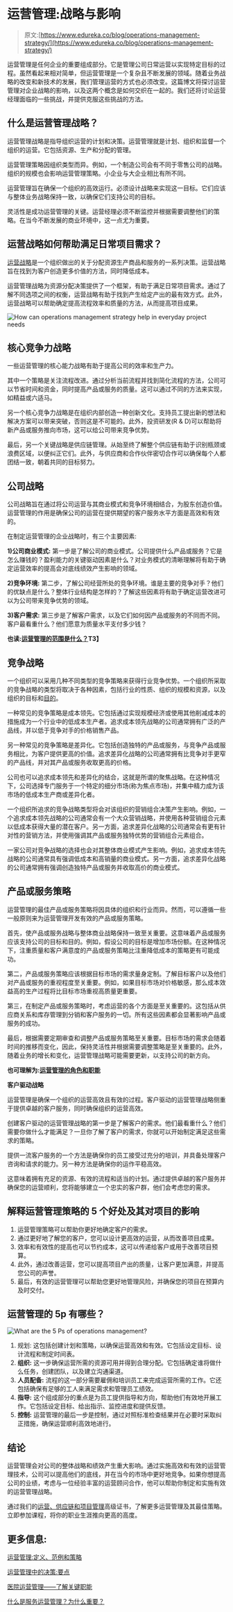 # 运营管理:战略与影响

> 原文:[https://www.edureka.co/blog/operations-management-strategy/](https://www.edureka.co/blog/operations-management-strategy/)

运营管理是任何企业的重要组成部分。它是管理公司日常运营以实现特定目标的过程。虽然看起来相对简单，但运营管理是一个复杂且不断发展的领域。随着业务战略的改变和新技术的发展，我们管理运营的方式也必须改变。这篇博文将探讨运营管理对企业战略的影响，以及这两个概念是如何交织在一起的。我们还将讨论运营经理面临的一些挑战，并提供克服这些挑战的方法。

## 什么是运营管理战略？

运营管理战略是指导组织运营的计划和决策。运营管理就是计划、组织和监督一个组织的运营。它包括资源、生产和分配的管理。

运营管理策略因组织类型而异。例如，一个制造公司会有不同于零售公司的战略。组织的规模也会影响运营管理策略。小企业与大企业相比有所不同。

运营管理旨在确保一个组织的高效运行。必须设计战略来实现这一目标。它们应该与整体业务战略保持一致，以确保它们支持公司的目标。

灵活性是成功运营管理的关键。运营经理必须不断监控并根据需要调整他们的策略。在当今不断发展的商业环境中，这一点尤为重要。

## 运营战略如何帮助满足日常项目需求？

[运营战略](https://www.edureka.co/blog/why-do-businesses-need-an-operations-strategy/)是一个组织做出的关于分配资源生产商品和服务的一系列决策。运营战略旨在找到为客户创造更多价值的方法，同时降低成本。

运营管理战略为资源分配决策提供了一个框架，有助于满足日常项目需求。通过了解不同选项之间的权衡，运营战略有助于找到产生给定产出的最有效方式。此外，运营战略可以帮助确定提高流程效率和质量的方法，从而提高项目成果。

![How can operations management strategy help in everyday project needs](../Images/00846ee939553d7e59f42ed4202da5b4.png)

## **核心竞争力战略**

一些运营管理的核心能力战略有助于提高公司的效率和生产力。

其中一个策略是关注流程改进。通过分析当前流程并找到简化流程的方法，公司可以节省时间和资金，同时提高产品或服务的质量。这可以通过不同的方法来实现，如精益或六适马。

另一个核心竞争力战略是在组织内部创造一种创新文化。支持员工提出新的想法和解决方案可以带来突破，否则这是不可能的。此外，投资研发(R & D)可以帮助将新产品或服务推向市场，这可以给公司带来竞争优势。

最后，另一个关键战略是供应链管理。从始至终了解整个供应链有助于识别瓶颈或浪费区域，以便纠正它们。此外，与供应商和合作伙伴密切合作可以确保每个人都团结一致，朝着共同的目标努力。

## **公司战略**

公司战略旨在通过将公司运营与其商业模式和竞争环境相结合，为股东创造价值。运营管理的作用是确保公司的运营在提供期望的客户服务水平方面是高效和有效的。

在制定运营管理的企业战略时，有三个主要因素:

**1)公司商业模式:** 第一步是了解公司的商业模式。公司提供什么产品或服务？它是怎么赚钱的？盈利能力的关键驱动因素是什么？对业务模式的清晰理解将有助于确定运营效率的提高会对底线绩效产生影响的领域。

**2)竞争环境:** 第二步，了解公司经营所处的竞争环境。谁是主要的竞争对手？他们的优缺点是什么？整体行业结构是怎样的？了解这些因素将有助于确定运营改进可以为公司带来竞争优势的领域。

**3)客户需求:** 第三步是了解客户需求，以及它们如何因产品或服务的不同而不同。客户最看重什么？他们愿意为质量水平支付多少钱？

**也读:[运营管理的范围是什么？](https://www.edureka.co/blog/what-is-the-scope-of-operations-management/)T3】**

## **竞争战略**

一个组织可以采用几种不同类型的竞争策略来获得行业竞争优势。一个组织所采取的竞争战略的类型将取决于各种因素，包括行业的性质、组织的规模和资源，以及组织的目标和[目的](https://www.edureka.co/blog/what-are-the-objectives-of-operations-management/)。

一种常见的竞争策略是成本领先。它包括通过实现规模经济或使用其他削减成本的措施成为一个行业中的低成本生产者。追求成本领先战略的公司通常拥有广泛的产品线，并以低于竞争对手的价格销售产品。

另一种常见的竞争策略是差异化。它包括创造独特的产品或服务，与竞争产品或服务相比，为客户提供更高的价值。追求差异化战略的公司通常拥有比竞争对手更窄的产品线，并对其产品或服务收取更高的价格。

公司也可以追求成本领先和差异化的结合，这就是所谓的聚焦战略。在这种情况下，公司选择专门服务于一个特定的细分市场(称为焦点市场)，并集中精力成为该市场的低成本生产商或差异化者。

一个组织所追求的竞争战略类型将会对该组织的营销组合决策产生影响。例如，一个追求成本领先战略的公司通常会有一个大众营销战略，并使用各种营销组合元素以低成本获得大量的潜在客户。另一方面，追求差异化战略的公司通常会有更有针对性的营销方法，并使用强调其产品或服务独特优势的营销组合元素组合。

一家公司对竞争战略的选择也会对其整体商业模式产生影响。例如，追求成本领先战略的公司通常具有强调低成本和高销量的商业模式。另一方面，追求差异化战略的公司通常拥有强调创造独特产品或服务并收取高价的商业模式。

## **产品或服务策略**

运营管理的最佳产品或服务策略将因具体的组织和行业而异。然而，可以遵循一些一般原则来为运营管理开发有效的产品或服务策略。

首先，使产品或服务战略与整体商业战略保持一致至关重要。这意味着产品或服务应该支持公司的目标和目的。例如，假设公司的目标是增加市场份额。在这种情况下，注重质量和客户满意度的产品或服务策略比注重降低成本的策略更有可能成功。

第二，产品或服务策略应该根据目标市场的需求量身定制。了解目标客户以及他们对产品或服务的重视程度至关重要。例如，如果目标市场对价格敏感，那么成本效益高的生产过程将比目标市场重视高质量更重要。

第三，在制定产品或服务策略时，考虑运营的各个方面是至关重要的。这包括从供应商关系和库存管理到分销和客户服务的一切。所有这些因素都会显著影响产品或服务的成功。

最后，根据需要定期审查和调整产品或服务策略至关重要。目标市场的需求会随着时间的推移而变化，因此，保持灵活性并根据需要调整策略是至关重要的。此外，随着业务的增长和变化，运营管理战略可能需要更新，以支持公司的新方向。

**也可理解为:[运营管理的角色和职能](https://www.edureka.co/blog/roles-and-functions-of-operations-management/)**

**客户驱动战略**

运营管理是确保一个组织的运营高效且有效的过程。客户驱动的运营管理战略侧重于提供卓越的客户服务，同时确保组织的运营高效。

创建客户驱动的运营管理战略的第一步是了解客户的需求。他们最看重什么？他们需要你做什么才能满足？一旦你了解了客户的需求，你就可以开始制定满足这些需求的策略。

提供一流客户服务的一个方法是确保你的员工接受过充分的培训，并具备处理客户咨询和请求的能力。另一种方法是确保你的运作平稳高效。

这意味着拥有充足的资源、有效的流程和适当的计划。通过提供卓越的客户服务并确保您的运营顺利，您将能够建立一个忠实的客户群，他们会考虑您的需求。

## **解释运营管理策略的 5 个好处及其对项目的影响**

1.  运营管理策略可以帮助你更好地确定客户的需求。
2.  通过更好地了解您的客户，您可以设计更高效的运营，从而改善项目成果。
3.  效率和有效性的提高也可以节约成本，这可以传递给客户或用于改善项目预算。
4.  此外，通过改善运营，您可以提高项目产出的质量，让客户更加满意，并提高您公司的声誉。
5.  最后，有效的运营管理可以帮助您更好地管理风险，并确保您的项目在预算内及时交付。

## **运营管理的 5p 有哪些？**

![What are the 5 Ps of operations management?](../Images/94c0f23af89a6375beab2aa077d2ced4.png)

1.  规划: 这包括创建计划和策略，以确保运营高效和有效。它包括设定目标、设计流程和制定时间表。
2.  **组织:** 这一步确保运营所需的资源可用并得到合理分配。它包括确定谁将做什么任务，创建团队，以及建立沟通渠道。
3.  **人员配备:** 流程的这一部分需要雇佣和培训员工来完成运营所需的工作。它还包括确保有足够的工人来满足需求和管理员工绩效。
4.  **指导:** 这个组成部分的重点是为员工提供指导和方向，帮助他们有效地开展工作。它包括设定目标、给出指示、监控进度和提供反馈。
5.  **控制:** 运营管理的最后一步是控制，通过对照标准检查结果并在必要时采取纠正措施，确保运营顺利高效地进行。

## **结论**

运营管理会对公司的整体战略和绩效产生重大影响。通过实施高效和有效的运营管理技术，公司可以提高他们的底线，并在当今的市场中更好地竞争。如果你想提高公司的业绩，考虑与一位经验丰富的运营顾问合作，他可以帮助你制定和实施有效的运营管理战略。

通过我们的[运营、供应链和项目管理](https://www.edureka.co/highered/advanced-program-in-operations-supply-chain-project-management-iitg)高级证书，了解更多运营管理及其最佳策略。立即参加课程，将你的职业生涯推向更高的高度。

## **更多信息:**

[运营管理:定义、范例和策略](https://www.edureka.co/blog/operations-management-definition)

[运营管理中的决策:要点](https://www.edureka.co/blog/operations-management-decisions)

[医院运营管理——了解关键职能](https://www.edureka.co/blog/operations-management-in-hospitals)

[什么是服务运营管理？为什么重要？](https://www.edureka.co/blog/service-operations-management/)